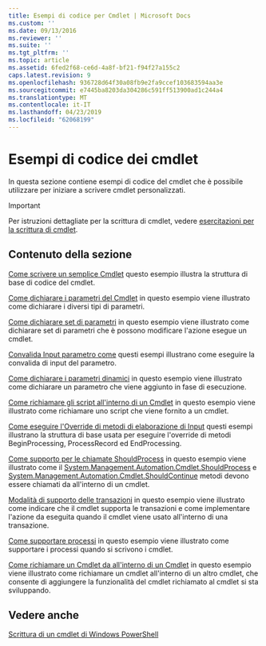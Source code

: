 ```yaml
---
title: Esempi di codice per Cmdlet | Microsoft Docs
ms.custom: ''
ms.date: 09/13/2016
ms.reviewer: ''
ms.suite: ''
ms.tgt_pltfrm: ''
ms.topic: article
ms.assetid: 6fed2f68-ce6d-4a8f-bf21-f94f27a155c2
caps.latest.revision: 9
ms.openlocfilehash: 936728d64f30a08fb9e2fa9ccef103683594aa3e
ms.sourcegitcommit: e7445ba8203da304286c591ff513900ad1c244a4
ms.translationtype: MT
ms.contentlocale: it-IT
ms.lasthandoff: 04/23/2019
ms.locfileid: "62068199"
---
```

# <a name="examples-of-cmdlet-code"></a>Esempi di codice dei cmdlet

In questa sezione contiene esempi di codice del cmdlet che è possibile utilizzare per iniziare a scrivere cmdlet personalizzati.

> [!IMPORTANT]
> Per istruzioni dettagliate per la scrittura di cmdlet, vedere [esercitazioni per la scrittura di cmdlet](./tutorials-for-writing-cmdlets.md).

## <a name="in-this-section"></a>Contenuto della sezione

[Come scrivere un semplice Cmdlet](./how-to-write-a-simple-cmdlet.md) questo esempio illustra la struttura di base di codice del cmdlet.

[Come dichiarare i parametri del Cmdlet](./how-to-declare-cmdlet-parameters.md) in questo esempio viene illustrato come dichiarare i diversi tipi di parametri.

[Come dichiarare set di parametri](./how-to-declare-parameter-sets.md) in questo esempio viene illustrato come dichiarare set di parametri che è possono modificare l'azione esegue un cmdlet.

[Convalida Input parametro come](./how-to-validate-parameter-input.md) questi esempi illustrano come eseguire la convalida di input del parametro.

[Come dichiarare i parametri dinamici](./how-to-declare-dynamic-parameters.md) in questo esempio viene illustrato come dichiarare un parametro che viene aggiunto in fase di esecuzione.

[Come richiamare gli script all'interno di un Cmdlet](./how-to-invoke-scripts-within-a-cmdlet.md) in questo esempio viene illustrato come richiamare uno script che viene fornito a un cmdlet.

[Come eseguire l'Override di metodi di elaborazione di Input](./how-to-override-input-processing-methods.md) questi esempi illustrano la struttura di base usata per eseguire l'override di metodi BeginProcessing, ProcessRecord ed EndProcessing.

[Come supporto per le chiamate ShouldProcess](./how-to-request-confirmations.md) in questo esempio viene illustrato come il [System.Management.Automation.Cmdlet.ShouldProcess](/dotnet/api/System.Management.Automation.Cmdlet.ShouldProcess) e [System.Management.Automation.Cmdlet.ShouldContinue](/dotnet/api/System.Management.Automation.Cmdlet.ShouldContinue) metodi devono essere chiamati da all'interno di un cmdlet.

[Modalità di supporto delle transazioni](./how-to-support-transactions.md) in questo esempio viene illustrato come indicare che il cmdlet supporta le transazioni e come implementare l'azione da eseguita quando il cmdlet viene usato all'interno di una transazione.

[Come supportare processi](./how-to-support-jobs.md) in questo esempio viene illustrato come supportare i processi quando si scrivono i cmdlet.

[Come richiamare un Cmdlet da all'interno di un Cmdlet](./how-to-invoke-a-cmdlet-from-within-a-cmdlet.md) in questo esempio viene illustrato come richiamare un cmdlet all'interno di un altro cmdlet, che consente di aggiungere la funzionalità del cmdlet richiamato al cmdlet si sta sviluppando.

## <a name="see-also"></a>Vedere anche

[Scrittura di un cmdlet di Windows PowerShell](./writing-a-windows-powershell-cmdlet.md)
